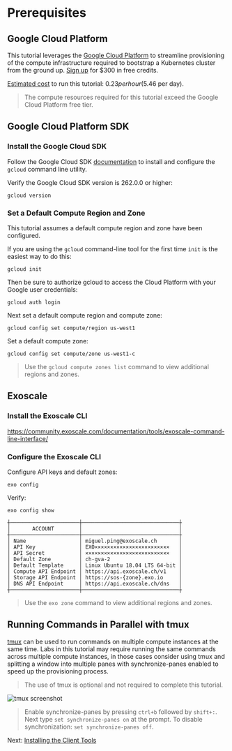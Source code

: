 # Prerequisites

## Google Cloud Platform

This tutorial leverages the [Google Cloud Platform](https://cloud.google.com/) to streamline provisioning of the compute infrastructure required to bootstrap a Kubernetes cluster from the ground up. [Sign up](https://cloud.google.com/free/) for $300 in free credits.

[Estimated cost](https://cloud.google.com/products/calculator/#id=55663256-c384-449c-9306-e39893e23afb) to run this tutorial: $0.23 per hour ($5.46 per day).

> The compute resources required for this tutorial exceed the Google Cloud Platform free tier.

## Google Cloud Platform SDK

### Install the Google Cloud SDK

Follow the Google Cloud SDK [documentation](https://cloud.google.com/sdk/) to install and configure the `gcloud` command line utility.

Verify the Google Cloud SDK version is 262.0.0 or higher:

```
gcloud version
```

### Set a Default Compute Region and Zone

This tutorial assumes a default compute region and zone have been configured.

If you are using the `gcloud` command-line tool for the first time `init` is the easiest way to do this:

```
gcloud init
```

Then be sure to authorize gcloud to access the Cloud Platform with your Google user credentials:

```
gcloud auth login
```

Next set a default compute region and compute zone:

```
gcloud config set compute/region us-west1
```

Set a default compute zone:

```
gcloud config set compute/zone us-west1-c
```

> Use the `gcloud compute zones list` command to view additional regions and zones.

## Exoscale

### Install the Exoscale CLI

https://community.exoscale.com/documentation/tools/exoscale-command-line-interface/

### Configure the Exoscale CLI

Configure API keys and default zones:

```
exo config
```

Verify:

```
exo config show

┼──────────────────────┼───────────────────────────────┼
│       ACCOUNT        │                               │
┼──────────────────────┼───────────────────────────────┼
│ Name                 │ miguel.ping@exoscale.ch       │
│ API Key              │ EXO××××××××××××××××××××××××   │
│ API Secret           │ ×××××××××××××××××××××××××××   │
│ Default Zone         │ ch-gva-2                      │
│ Default Template     │ Linux Ubuntu 18.04 LTS 64-bit │
│ Compute API Endpoint │ https://api.exoscale.ch/v1    │
│ Storage API Endpoint │ https://sos-{zone}.exo.io     │
│ DNS API Endpoint     │ https://api.exoscale.ch/dns   │
┼──────────────────────┼───────────────────────────────┼
```

> Use the `exo zone` command to view additional regions and zones.


## Running Commands in Parallel with tmux

[tmux](https://github.com/tmux/tmux/wiki) can be used to run commands on multiple compute instances at the same time. Labs in this tutorial may require running the same commands across multiple compute instances, in those cases consider using tmux and splitting a window into multiple panes with synchronize-panes enabled to speed up the provisioning process.

> The use of tmux is optional and not required to complete this tutorial.

![tmux screenshot](images/tmux-screenshot.png)

> Enable synchronize-panes by pressing `ctrl+b` followed by `shift+:`. Next type `set synchronize-panes on` at the prompt. To disable synchronization: `set synchronize-panes off`.

Next: [Installing the Client Tools](02-client-tools.md)
